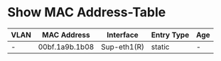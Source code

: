 
# Show MAC Address-Table
| VLAN | MAC Address | Interface | Entry Type | Age |
| ---- | ----------- | --------- | ---------- | --- |
| - | 00bf.1a9b.1b08 | Sup-eth1(R) | static | - |